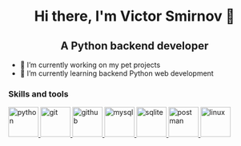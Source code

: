 <h1 align="center">Hi there, I'm Victor Smirnov 👋</h1>
<h2 align="center">A Python backend developer</h2>

- 🔭 I’m currently working on my pet projects
- 🌱 I’m currently learning backend Python web development

### Skills and tools

<a href="https://www.python.org/" target="_blank" rel="noreferrer"> <img src="https://www.vectorlogo.zone/logos/python/python-icon.svg" alt="python" width="60" height="60"/> </a>
<a href="https://git-scm.com/" target="_blank" rel="noreferrer"> <img src="https://www.vectorlogo.zone/logos/git-scm/git-scm-icon.svg" alt="git" width="60" height="60"/> </a>
<a href="https://github.com/" target="_blank" rel="noreferrer"> <img src="https://www.vectorlogo.zone/logos/github/github-tile.svg" alt="github" width="60" height="60"/> </a>
<a href="https://www.mysql.com/" target="_blank" rel="noreferrer"> <img src="https://www.vectorlogo.zone/logos/mysql/mysql-icon.svg" alt="mysql" width="60" height="60"/> </a>
<a href="https://www.sqlite.org/" target="_blank" rel="noreferrer"> <img src="https://www.vectorlogo.zone/logos/sqlite/sqlite-icon.svg" alt="sqlite" width="60" height="60"/> </a>
<a href="https://postman.com/" target="_blank" rel="noreferrer"> <img src="https://www.vectorlogo.zone/logos/getpostman/getpostman-icon.svg" alt="postman" width="60" height="60"/> </a>
<a href="https://kernel.org/" target="_blank" rel="noreferrer"> <img src="https://www.vectorlogo.zone/logos/linux/linux-icon.svg" alt="linux" width="60" height="60"/> </a>
